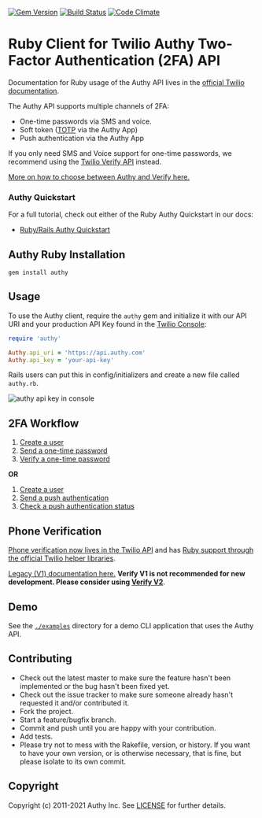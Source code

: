 [![Gem Version](https://badge.fury.io/rb/authy.svg)](https://rubygems.org/gems/authy/) [![Build Status](https://github.com/twilio/authy-ruby/workflows/build/badge.svg)](https://github.com/twilio/authy-ruby/actions) [![Code Climate](https://codeclimate.com/github/authy/authy-ruby.png)](https://codeclimate.com/github/authy/authy-ruby)

# Ruby Client for Twilio Authy Two-Factor Authentication (2FA) API

Documentation for Ruby usage of the Authy API lives in the [official Twilio documentation](https://www.twilio.com/docs/authy/api/).

The Authy API supports multiple channels of 2FA:
* One-time passwords via SMS and voice.
* Soft token ([TOTP](https://www.twilio.com/docs/glossary/totp) via the Authy App)
* Push authentication via the Authy App

If you only need SMS and Voice support for one-time passwords, we recommend using the [Twilio Verify API](https://www.twilio.com/docs/verify/api) instead.

[More on how to choose between Authy and Verify here.](https://www.twilio.com/docs/verify/authy-vs-verify)

### Authy Quickstart

For a full tutorial, check out either of the Ruby Authy Quickstart in our docs:
* [Ruby/Rails Authy Quickstart](https://www.twilio.com/docs/authy/quickstart/two-factor-authentication-ruby-rails)

## Authy Ruby Installation

```
gem install authy
```

## Usage

To use the Authy client, require the `authy` gem and initialize it with our API URI and your production API Key found in the [Twilio Console](https://www.twilio.com/console/authy/applications/):

```ruby
require 'authy'

Authy.api_uri = 'https://api.authy.com'
Authy.api_key = 'your-api-key'
```

Rails users can put this in config/initializers and create a new file called `authy.rb`.

![authy api key in console](https://s3.amazonaws.com/com.twilio.prod.twilio-docs/images/account-security-api-key.width-800.png)

## 2FA Workflow

1. [Create a user](https://www.twilio.com/docs/authy/api/users#enabling-new-user)
2. [Send a one-time password](https://www.twilio.com/docs/authy/api/one-time-passwords)
3. [Verify a one-time password](https://www.twilio.com/docs/authy/api/one-time-passwords#verify-a-one-time-password)

**OR**

1. [Create a user](https://www.twilio.com/docs/authy/api/users#enabling-new-user)
2. [Send a push authentication](https://www.twilio.com/docs/authy/api/push-authentications)
3. [Check a push authentication status](https://www.twilio.com/docs/authy/api/push-authentications#check-approval-request-status)


## <a name="phone-verification"></a>Phone Verification

[Phone verification now lives in the Twilio API](https://www.twilio.com/docs/verify/api) and has [Ruby support through the official Twilio helper libraries](https://www.twilio.com/docs/libraries/ruby).

[Legacy (V1) documentation here.](verify-legacy-v1.md) **Verify V1 is not recommended for new development. Please consider using [Verify V2](https://www.twilio.com/docs/verify/api)**.

## Demo

See the [`./examples`](./examples) directory for a demo CLI application that uses the Authy API.

## Contributing
* Check out the latest master to make sure the feature hasn't been implemented or the bug hasn't been fixed yet.
* Check out the issue tracker to make sure someone already hasn't requested it and/or contributed it.
* Fork the project.
* Start a feature/bugfix branch.
* Commit and push until you are happy with your contribution.
* Add tests.
* Please try not to mess with the Rakefile, version, or history. If you want to have your own version, or is otherwise necessary, that is fine, but please isolate to its own commit.

## Copyright

Copyright (c) 2011-2021 Authy Inc. See [LICENSE](https://github.com/twilio/authy-ruby/blob/master/LICENSE.txt) for further details.
